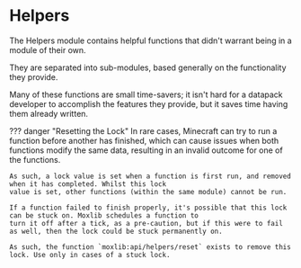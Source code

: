 # Helpers

The Helpers module contains helpful functions that didn't warrant being in a module of their own.

They are separated into sub-modules, based generally on the functionality they provide.

Many of these functions are small time-savers; it isn't hard for a datapack developer to accomplish the features
they provide, but it saves time having them already written.

??? danger "Resetting the Lock"
    In rare cases, Minecraft can try to run a function before another has finished, which can cause issues
    when both functions modify the same data, resulting in an invalid outcome for one of the functions.

    As such, a lock value is set when a function is first run, and removed when it has completed. Whilst this lock
    value is set, other functions (within the same module) cannot be run.

    If a function failed to finish properly, it's possible that this lock can be stuck on. Moxlib schedules a function to
    turn it off after a tick, as a pre-caution, but if this were to fail as well, then the lock could be stuck permanently on.

    As such, the function `moxlib:api/helpers/reset` exists to remove this lock. Use only in cases of a stuck lock.